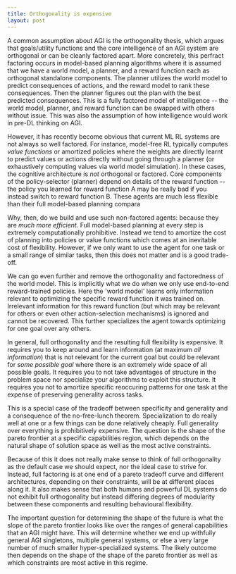 ```yaml
---
title: Orthogonality is expensive
layout: post
---
```


A common assumption about AGI is the orthogonality thesis, which argues that goals/utility functions and the core intelligence of an AGI system are orthogonal or can be cleanly factored apart. More concretely, this perfract factoring occurs in model-based planning algorithms where it is assumed that we have a world model, a planner, and a reward function each as orthogonal standalone components. The planner utilizes the world model to predict consequences of actions, and the reward model to rank these consequences. Then the planner figures out the plan with the best predicted consequences. This is a fully factored model of intelligence -- the world model, planner, and reward function can be swapped with others without issue. This was also the assumption of how intelligence would work in pre-DL thinking on AGI. 

However, it has recently become obvious that current ML RL systems are not always so well factored. For instance, model-free RL typically computes *value functions* or amortized policies where the weights are directly learnt to predict values or actions directly without going through a planner (or exhaustively computing values via world model simulation). In these cases, the cognitive architecture is *not* orthogonal or factored. Core components of the policy-selector (planner) depend on details of the reward function -- the policy you learned for reward function A may be really bad if you instead switch to reward function B. These agents are much less flexible than their full model-based planning compara

Why, then, do we build and use such non-factored agents: because they are *much more efficient*. Full model-based planning at every step is extremely computationally prohibitive. Instead we tend to amortize the cost of planning into policies or value functions which comes at an inevitable cost of flexibility. However, if we only want to use the agent for one task or a small range of similar tasks, then this does not matter and is a good trade-off.

We can go even further and remove the orthogonality and factoredness of the world model. This is implicitly what we do when we only use end-to-end reward-trained policies. Here the 'world model' learns only information relevant to optimizing the specific reward function it was trained on. Irrelevant information for this reward function (but which may be relevant for others or even other action-selection mechanisms) is ignored and cannot be recovered. This further specializes the agent towards optimizing for one goal over any others. 

In general, full orthogonality and the resulting full flexibility is expensive. It requires you to keep around and learn information (at maximum *all information*) that is not relevant for the current goal but could be relevant for *some possible goal* where there is an extremely wide space of all possible goals. It requires you to not take advantages of structure in the problem space nor specialize your algorithms to exploit this structure. It requires you not to amortize specific reoccuring patterns for one task at the expense of preserving generality across tasks.

This is a special case of the tradeoff between specificity and generality and a consequence of the no-free-lunch theorem. Specialization to do really well at one or a few things can be done relatively cheaply. Full generality over everything is prohibitively expensive. The question is the shape of the pareto frontier at a specific capabilities region, which depends on the natural shape of solution space as well as the most active constraints.

Because of this it does not really make sense to think of full orthogonality as the default case we should expect, nor the ideal case to strive for. Instead, full factoring is at one end of a pareto tradeoff curve and different architectures, depending on their constraints, will be at different places along it. It also makes sense that both humans and powerful DL systems do not exhibit full orthogonality but instead differing degrees of modularity between these components and resulting behavioural flexibility.

The important question for determining the shape of the future is what the slope of the pareto frontier looks like over the ranges of general capabilities that an AGI might have. This will determine whether we end up withfully general AGI singletons, multiple general systems, or else a very large number of much smaller hyper-specialized systems. The likely outcome then depends on the shape of the shape of the pareto frontier as well as which constraints are most active in this regime. 

